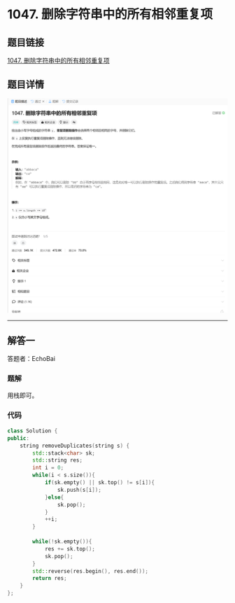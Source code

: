 # 1047. 删除字符串中的所有相邻重复项
## 题目链接  
[1047. 删除字符串中的所有相邻重复项](https://leetcode.cn/problems/remove-all-adjacent-duplicates-in-string/description/)
## 题目详情
![题目图片](Img/1047.png)

***
## 解答一
答题者：EchoBai

### 题解
用栈即可。

### 代码
``` cpp
class Solution {
public:
    string removeDuplicates(string s) {
        std::stack<char> sk;
        std::string res;
        int i = 0;
        while(i < s.size()){
            if(sk.empty() || sk.top() != s[i]){
                sk.push(s[i]);
            }else{
                sk.pop();
            }
            ++i;
        }

        while(!sk.empty()){
            res += sk.top();
            sk.pop();
        }
        std::reverse(res.begin(), res.end());
        return res;
    }
};
```
